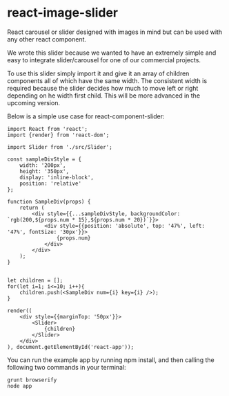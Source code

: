 # react-image-slider
React carousel or slider designed with images in mind but can be used with any other react component.

We wrote this slider because we wanted to have an extremely simple and easy to integrate slider/carousel for one of our commercial projects.

To use this slider simply import it and give it an array of children components all of which have the same width. The consistent width is required because the slider decides how much to move left or right depending on he width first child. This will be more advanced in the upcoming version.

Below is a simple use case for react-component-slider:

````
import React from 'react';
import {render} from 'react-dom';

import Slider from './src/Slider';

const sampleDivStyle = {
    width: '200px',
    height: '350px',
    display: 'inline-block',
    position: 'relative'
};

function SampleDiv(props) {
    return (
        <div style={{...sampleDivStyle, backgroundColor: `rgb(200,${props.num * 15},${props.num * 20})`}}>
            <div style={{position: 'absolute', top: '47%', left: '47%', fontSize: '30px'}}>
                {props.num}
            </div>
        </div>
    );
}


let children = [];
for(let i=1; i<=10; i++){
    children.push(<SampleDiv num={i} key={i} />);
}

render((
    <div style={{marginTop: '50px'}}>
        <Slider>
            {children}
        </Slider>
    </div>
), document.getElementById('react-app'));
````

You can run the example app by running npm install, and then calling the following two commands in your terminal:

````
grunt browserify
node app
````

